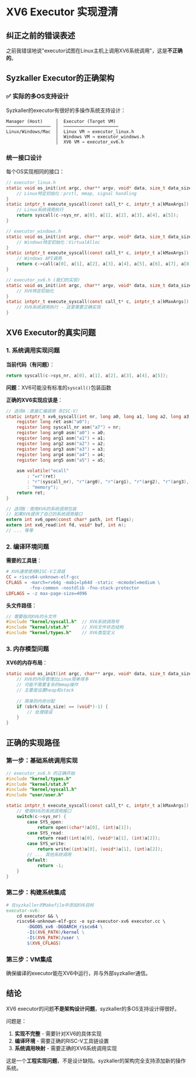 # XV6 Executor 实现澄清

## 纠正之前的错误表述

之前我错误地说"executor试图在Linux主机上调用XV6系统调用"，这是**不正确的**。

## Syzkaller Executor的正确架构

### ✅ 实际的多OS支持设计

Syzkaller的executor有很好的多操作系统支持设计：

```
Manager (Host)     │  Executor (Target VM)
─────────────────  │  ─────────────────────
Linux/Windows/Mac  │  Linux VM → executor_linux.h
                   │  Windows VM → executor_windows.h  
                   │  XV6 VM → executor_xv6.h
```

### 统一接口设计

每个OS实现相同的接口：

```c
// executor_linux.h
static void os_init(int argc, char** argv, void* data, size_t data_size) {
    // Linux特定初始化：prctl, mmap, signal handling
}
static intptr_t execute_syscall(const call_t* c, intptr_t a[kMaxArgs]) {
    // Linux系统调用执行
    return syscall(c->sys_nr, a[0], a[1], a[2], a[3], a[4], a[5]);
}

// executor_windows.h  
static void os_init(int argc, char** argv, void* data, size_t data_size) {
    // Windows特定初始化：VirtualAlloc
}
static intptr_t execute_syscall(const call_t* c, intptr_t a[kMaxArgs]) {
    // Windows API调用
    return c->call(a[0], a[1], a[2], a[3], a[4], a[5], a[6], a[7], a[8]);
}

// executor_xv6.h (我们的实现)
static void os_init(int argc, char** argv, void* data, size_t data_size) {
    // XV6特定初始化
}
static intptr_t execute_syscall(const call_t* c, intptr_t a[kMaxArgs]) {
    // XV6系统调用执行 - 这里需要正确实现
}
```

## XV6 Executor的真实问题

### 1. 系统调用实现问题

**当前代码（有问题）**：
```c
return syscall(c->sys_nr, a[0], a[1], a[2], a[3], a[4], a[5]);
```

**问题**：XV6可能没有标准的`syscall()`包装函数

**正确的XV6实现应该是**：
```c
// 选项A：直接汇编调用（RISC-V）
static intptr_t xv6_syscall(int nr, long a0, long a1, long a2, long a3, long a4, long a5) {
    register long ret asm("a0");
    register long syscall_nr asm("a7") = nr;
    register long arg0 asm("a0") = a0;
    register long arg1 asm("a1") = a1;
    register long arg2 asm("a2") = a2;
    register long arg3 asm("a3") = a3;
    register long arg4 asm("a4") = a4;
    register long arg5 asm("a5") = a5;
    
    asm volatile("ecall"
        : "=r"(ret)
        : "r"(syscall_nr), "r"(arg0), "r"(arg1), "r"(arg2), "r"(arg3), "r"(arg4), "r"(arg5)
        : "memory");
    return ret;
}

// 选项B：使用XV6的系统调用包装
// 如果XV6提供了自己的系统调用接口
extern int xv6_open(const char* path, int flags);
extern int xv6_read(int fd, void* buf, int n);
// ... 等等
```

### 2. 编译环境问题

**需要的工具链**：
```makefile
# XV6通常使用RISC-V工具链
CC = riscv64-unknown-elf-gcc
CFLAGS = -march=rv64g -mabi=lp64d -static -mcmodel=medium \
         -fno-common -nostdlib -fno-stack-protector
LDFLAGS = -z max-page-size=4096
```

**头文件路径**：
```c
// 需要指向XV6的头文件
#include "kernel/syscall.h"  // XV6系统调用号
#include "kernel/stat.h"     // XV6文件状态结构  
#include "kernel/types.h"    // XV6类型定义
```

### 3. 内存模型问题

**XV6的内存布局**：
```c
static void os_init(int argc, char** argv, void* data, size_t data_size) {
    // XV6的内存管理比Linux简单得多
    // 可能不需要复杂的mmap操作
    // 主要是设置heap和stack
    
    // 简单的内存分配
    if (sbrk(data_size) == (void*)-1) {
        // 处理错误
    }
}
```

## 正确的实现路径

### 第一步：基础系统调用实现
```c
// executor_xv6.h 的正确开始
#include "kernel/types.h"
#include "kernel/stat.h" 
#include "kernel/syscall.h"
#include "user/user.h"

static intptr_t execute_syscall(const call_t* c, intptr_t a[kMaxArgs]) {
    // 使用XV6的系统调用接口
    switch(c->sys_nr) {
        case SYS_open:
            return open((char*)a[0], (int)a[1]);
        case SYS_read:
            return read((int)a[0], (void*)a[1], (int)a[2]);
        case SYS_write:
            return write((int)a[0], (void*)a[1], (int)a[2]);
        // ... 其他系统调用
        default:
            return -1;
    }
}
```

### 第二步：构建系统集成
```makefile
# 在syzkaller的Makefile中添加XV6目标
executor-xv6:
    cd executor && \
    riscv64-unknown-elf-gcc -o syz-executor-xv6 executor.cc \
        -DGOOS_xv6 -DGOARCH_riscv64 \
        -I$(XV6_PATH)/kernel \
        -I$(XV6_PATH)/user \
        $(XV6_CFLAGS)
```

### 第三步：VM集成
确保编译的executor能在XV6中运行，并与外部syzkaller通信。

## 结论

XV6 executor的问题**不是架构设计问题**，syzkaller的多OS支持设计得很好。

问题是：
1. **实现不完整** - 需要针对XV6的具体实现
2. **编译环境** - 需要正确的RISC-V工具链设置  
3. **系统调用映射** - 需要正确的XV6系统调用实现

这是一个**工程实现问题**，不是设计缺陷。syzkaller的架构完全支持添加新的操作系统。
